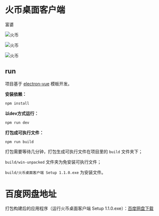 # 火币桌面客户端

富婆

![火币](huobi1.png)

![火币](huobi2.png)

![火币](huobi3.png)



## run

项目基于 [electron-vue](https://github.com/SimulatedGREG/electron-vue) 模板开发。


**安装依赖：**

```bat
npm install
```

**以dev方式运行：**

```bat
npm run dev
```

**打包成可执行文件：**

```bat
npm run build
```

打包需要等待几分钟，打包生成可执行文件在项目里的 `build` 文件夹下；

`build/win-unpacked` 文件夹为免安装可执行文件；

`build/火币桌面客户端 Setup 1.1.0.exe` 为安装文件。


# 百度网盘地址
打包构建后的应用程序（运行火币桌面客户端 Setup 1.1.0.exe）：<a href="https://pan.baidu.com/s/1UCaYFELH8wMGUPxhcoHn-Q" target="_blank">百度网盘下载</a>
